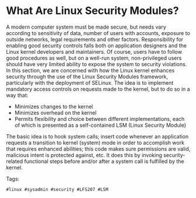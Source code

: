 # What Are Linux Security Modules?

A modern computer system must be made secure, but needs vary according to
sensitivity of data, number of users with accounts, exposure to outside
networks, legal requirements and other factors. Responsibility for enabling
good security controls falls both on application designers and the Linux kernel
developers and maintainers. Of course, users have to follow good procedures as
well, but on a well-run system, non-privileged users should have very limited
ability to expose the system to security violations. In this section, we are
concerned with how the Linux kernel enhances security through the use of the
Linux Security Modules framework, particularly with the deployment of SELinux.
The idea is to implement mandatory access controls on requests made to the
kernel, but to do so in a way that:

* Minimizes changes to the kernel
* Minimizes overhead on the kernel
* Permits flexibility and choice between different implementations, each of
  which is presented as a self-contained LSM (Linux Security Module)

The basic idea is to hook system calls; insert code whenever an application
requests a transition to kernel (system) mode in order to accomplish work that
requires enhanced abilities; this code makes sure permissions are valid,
malicious intent is protected against, etc. It does this by invoking
security-related functional steps before and/or after a system call is
fulfilled by the kernel.

Tags:

    #linux #sysadmin #security #LFS207 #LSM
